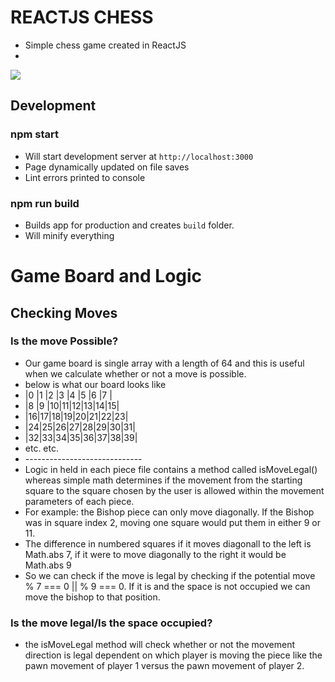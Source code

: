 # REACTJS CHESS
- Simple chess game created in ReactJS
- 
[<img src="https://cdn.discordapp.com/attachments/169789071449653250/742897800492220507/unknown.png">](https://cdn.discordapp.com/attachments/169789071449653250/742897800492220507/unknown.png)

## Development

### npm start
- Will start development server at ```http://localhost:3000```
- Page dynamically updated on file saves
- Lint errors printed to console

### npm run build
- Builds app for production and creates ```build``` folder.
- Will minify everything

# Game Board and Logic
## Checking Moves
### Is the move Possible?
- Our game board is single array with a length of 64 and this is useful when we calculate whether or not a move is possible.
- below is what our board looks like
- |0 |1 |2 |3 |4 |5 |6 |7 |
- |8 |9 |10|11|12|13|14|15|
- |16|17|18|19|20|21|22|23|
- |24|25|26|27|28|29|30|31|
- |32|33|34|35|36|37|38|39|
- etc. etc.
- \-----------------------------
- Logic in held in each piece file contains a method called isMoveLegal() whereas simple math determines if the movement from the starting square to the square chosen by the user is allowed within the movement parameters of each piece. 
- For example: the Bishop piece can only move diagonally. If the Bishop was in square index 2, moving one square would put them in either 9 or 11.
- The difference in numbered squares if it moves diagonall to the left is Math.abs 7, if it were to move diagonally to the right it would be Math.abs 9
- So we can check if the move is legal by checking if the potential move % 7 === 0 || % 9 === 0. If it is and the space is not occupied we can move the bishop to that position. 

### Is the move legal/Is the space occupied?
- the isMoveLegal method will check whether or not the movement direction is legal dependent on which player is moving the piece like the pawn movement of player 1 versus the pawn movement of player 2.
